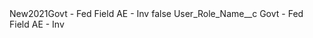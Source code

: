 <?xml version="1.0" encoding="UTF-8"?>
<CustomMetadata xmlns="http://soap.sforce.com/2006/04/metadata" xmlns:xsi="http://www.w3.org/2001/XMLSchema-instance" xmlns:xsd="http://www.w3.org/2001/XMLSchema">
    <label>New2021Govt - Fed Field AE - Inv</label>
    <protected>false</protected>
    <values>
        <field>User_Role_Name__c</field>
        <value xsi:type="xsd:string">Govt - Fed Field AE - Inv</value>
    </values>
</CustomMetadata>
